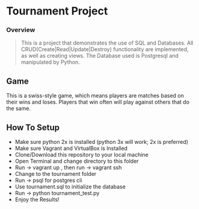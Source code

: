 # Tournament Project

### Overview
> This is a project that demonstrates the use of SQL and Databases.
All CRUD(Create|Read|Update|Destroy) functionality are implemented,
as well as creating views. The Database used is Postgresql and manipulated
by Python.

## Game
This is a swiss-style game, which means players are matches based on their
wins and loses. Players that win often will play against others that do
the same.

## How To Setup
* Make sure python 2x is installed (python 3x will work; 2x is preferred)
* Make sure Vagrant and VirtualBox is Installed
* Clone/Download this repository to your local machine
* Open Terminal and change directory to this folder
* Run -> vagrant up , then run -> vagrant ssh
* Change to the tournament folder
* Run -> psql   for postgres cli
* Use tournament.sql to initialize the database
* Run -> python tournament_test.py
* Enjoy the Results!
